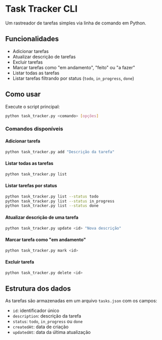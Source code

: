 # Task Tracker CLI

Um rastreador de tarefas simples via linha de comando em Python.

## Funcionalidades

- Adicionar tarefas
- Atualizar descrição de tarefas
- Excluir tarefas
- Marcar tarefas como "em andamento", "feito" ou "a fazer"
- Listar todas as tarefas
- Listar tarefas filtrando por status (`todo`, `in_progress`, `done`)

## Como usar

Execute o script principal:

```bash
python task_tracker.py <comando> [opções]
```

### Comandos disponíveis

#### Adicionar tarefa

```bash
python task_tracker.py add "Descrição da tarefa"
```

#### Listar todas as tarefas

```bash
python task_tracker.py list
```

#### Listar tarefas por status

```bash
python task_tracker.py list --status todo
python task_tracker.py list --status in_progress
python task_tracker.py list --status done
```

#### Atualizar descrição de uma tarefa

```bash
python task_tracker.py update <id> "Nova descrição"
```

#### Marcar tarefa como "em andamento"

```bash
python task_tracker.py mark <id>
```

#### Excluir tarefa

```bash
python task_tracker.py delete <id>
```

## Estrutura dos dados

As tarefas são armazenadas em um arquivo `tasks.json` com os campos:

- `id`: identificador único
- `description`: descrição da tarefa
- `status`: `todo`, `in_progress` ou `done`
- `createdAt`: data de criação
- `updatedAt`: data da última atualização

